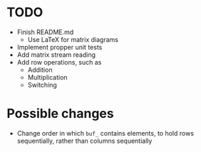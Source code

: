 # TODO

* Finish README.md
  * Use LaTeX for matrix diagrams
* Implement propper unit tests
* Add matrix stream reading
* Add row operations, such as
  * Addition
  * Multiplication
  * Switching

# Possible changes

* Change order in which `buf_` contains elements, to hold rows sequentially, rather than columns sequentially
